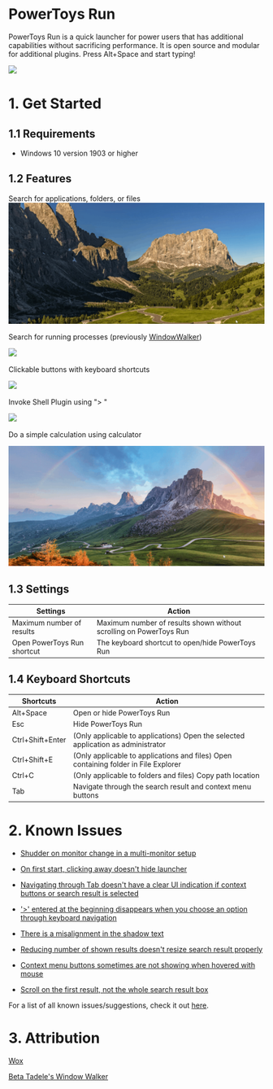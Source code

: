 # PowerToys Run
PowerToys Run is a quick launcher for power users that has additional
capabilities without sacrificing performance. It is open source and
modular for additional plugins. Press Alt+Space and start typing!

![](../../../doc/images/Launcher/QuickStart.gif)

# 1\. Get Started 
## 1\.1 Requirements

- Windows 10 version 1903 or higher

## 1\.2 Features
Search for applications, folders, or files
![](../../../doc/images/Launcher/Features.gif)

Search for running processes (previously
[WindowWalker](https://github.com/betsegaw/windowwalker/))

![](../../../doc/images/Launcher/FeaturesWindowWalker.gif)

Clickable buttons with keyboard shortcuts

![](../../../doc/images/Launcher/FeaturesButtons.gif)

Invoke Shell Plugin using "\> "

![](../../../doc/images/Launcher/FeaturesShell.gif)

Do a simple calculation using calculator

![](../../../doc/images/Launcher/FeaturesCalculator.gif)

## 1\.3 Settings 
  | **Settings**   |               **Action** |
  | --------------- | ------------------------------------------------------------------------------- |
  | Maximum number of results  |   Maximum number of results shown without scrolling on PowerToys Run |
  | Open PowerToys Run shortcut |  The keyboard shortcut to open/hide PowerToys Run |

## 1\.4 Keyboard Shortcuts
  | **Shortcuts**   |   **Action** |
  | ------------------ | ---------------------------------------------------------------------------------|
  | Alt+Space |         Open or hide PowerToys Run |
  | Esc |               Hide PowerToys Run |
  | Ctrl+Shift+Enter |  (Only applicable to applications) Open the selected application as administrator |
  | Ctrl+Shift+E |      (Only applicable to applications and files) Open containing folder in File Explorer |
  | Ctrl+C |            (Only applicable to folders and files) Copy path location |
  | Tab |               Navigate through the search result and context menu buttons |

# 2\. Known Issues

-   [Shudder on monitor change in a multi-monitor setup](https://github.com/microsoft/PowerToys/issues/3018)

-   [On first start, clicking away doesn't hide launcher](https://github.com/microsoft/PowerToys/issues/2973)

-   [Navigating through Tab doesn't have a clear UI indication if context buttons or search result is selected](https://github.com/microsoft/PowerToys/issues/2559)

-   ['\>' entered at the beginning disappears when you choose an option through keyboard navigation](https://github.com/microsoft/PowerToys/issues/2576)

-   [There is a misalignment in the shadow text](https://github.com/microsoft/PowerToys/issues/2494)

- [Reducing number of shown results doesn't resize search result properly](https://github.com/microsoft/PowerToys/issues/2456)

-   [Context menu buttons sometimes are not showing when hovered with mouse](https://github.com/microsoft/PowerToys/issues/2420)

- [Scroll on the first result, not the whole search result box](https://github.com/microsoft/PowerToys/issues/2306)

For a list of all known issues/suggestions, check it out
[here](https://github.com/microsoft/PowerToys/issues?q=is%3Aopen+is%3Aissue+label%3AProduct-Launcher).

# 3\. Attribution

[Wox](https://github.com/Wox-launcher/Wox/)

[Beta Tadele's Window Walker](https://github.com/betsegaw/windowwalker)
